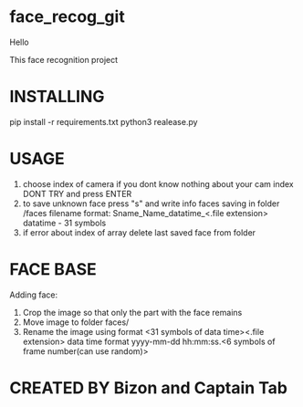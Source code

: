 # face_recog_git
Hello

This face recognition project

# INSTALLING

pip install -r requirements.txt
python3 realease.py

# USAGE

1. choose index of camera
    if you dont know nothing about your cam index DONT TRY and press ENTER
2. to save unknown face press "s" and write info
    faces saving in folder /faces
    filename format: Sname_Name_datatime_<.file extension>  datatime - 31 symbols
3. if error about index of array delete last saved face from folder

# FACE BASE

Adding face:
1. Crop the image so that only the part with the face remains
2. Move image to folder faces/
3. Rename the image using format
    <SName>_<Name>_<31 symbols of data time><.file extension>
    data time format yyyy-mm-dd hh:mm:ss.<6 symbols of frame number(can use random)>

# CREATED BY Bizon and Captain Tab

